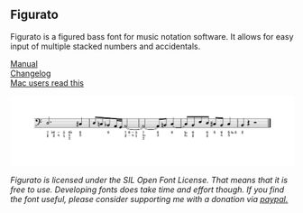 ## Figurato

Figurato is a figured bass font for music notation software. It allows for easy input of multiple stacked numbers and accidentals.

[Manual](docs/manual.md)  
[Changelog](docs/changelog.md)  
[Mac users read this](docs/FiguratoMac.md)

![example](docs/example.svg)

_Figurato is licensed under the SIL Open Font License. That means that it is free to use. Developing fonts does take time and effort though. If you find the font useful, please consider supporting me with a donation via [paypal.](https://paypal.me/floriankretlow)_